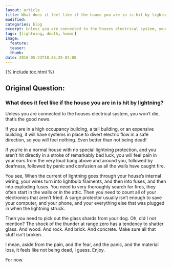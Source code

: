 ```yaml
---
layout: article
title: What does it feel like if the house you are in is hit by lightning?
modified:
categories: blog
excerpt: Unless you are connected to the houses electrical system, you won’t die, that’s the good news
tags: [lightning, death, humor]
image:
  feature: 
  teaser: 
  thumb: 
date: 2016-05-23T18:36:25-07:00
---
```


{% include toc.html %}

## Original Question:

### What does it feel like if the house you are in is hit by lightning?
Unless you are connected to the houses electrical system, you won’t die, that’s the good news.

If you are in a high occupancy building, a tall building, or an expensive building, it will have systems in place to divert electric flow in a safe direction, so you will feel nothing. Even better than not being dead!

If you’re in a normal house with no special lightning protection, and you aren’t hit directly in a stroke of remarkably bad luck, you will feel pain in your ears from the very loud bang above and around you, followed by deafness, followed by panic and confusion as all the walls have caught fire.

You see, When the current of lightning goes through your house’s internal wiring, your wires turn into lightbulb filaments, and then into fuses, and then into exploding fuses. You need to very thoroughly search for fires, they often start in the walls or in the attic. Then you need to count all of your electronics that aren’t fried. A surge protector usually isn’t enough to save your computer, and your phone, and your everything else that was plugged in when the lightning struck.

Then you need to pick out the glass shards from your dog. Oh, did I not mention? The shock of the thunder at range zero has a tendency to shatter glass. And wood. And rock. And brick. And concrete. Make sure all that stuff isn’t broken.

I mean, aside from the pain, and the fear, and the panic, and the material loss, it feels like not being dead, I guess. Enjoy.

For now.